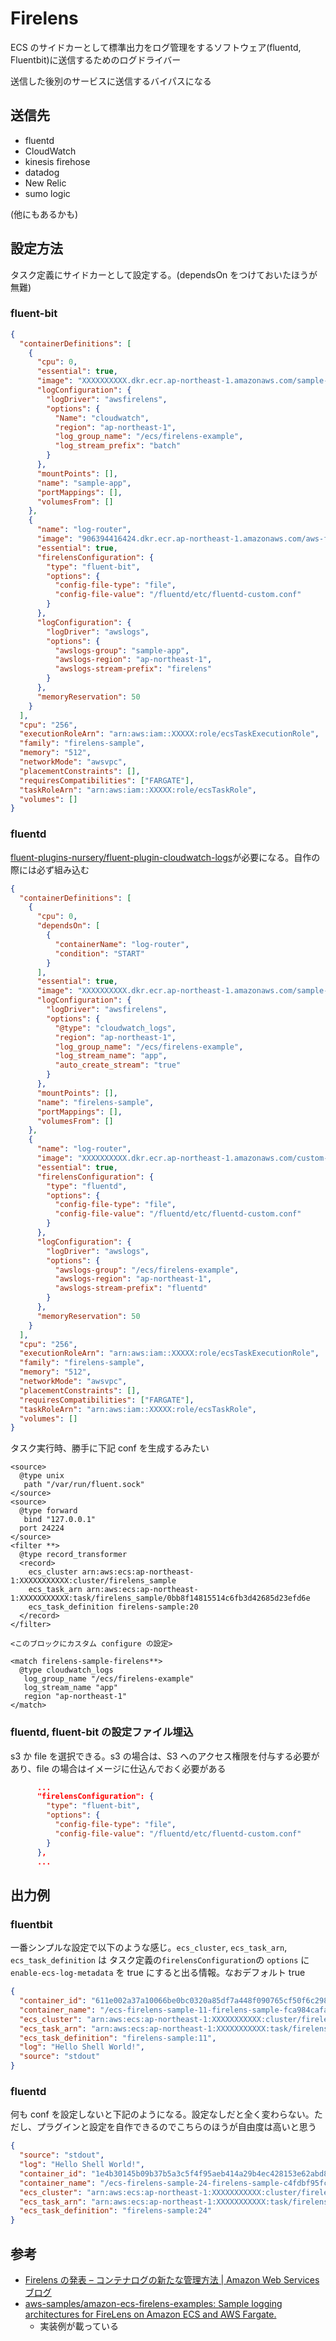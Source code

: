 # Firelens

ECS のサイドカーとして標準出力をログ管理をするソフトウェア(fluentd, Fluentbit)に送信するためのログドライバー

送信した後別のサービスに送信するバイパスになる

## 送信先

- fluentd
- CloudWatch
- kinesis firehose
- datadog
- New Relic
- sumo logic

(他にもあるかも)

## 設定方法

タスク定義にサイドカーとして設定する。(dependsOn をつけておいたほうが無難)

### fluent-bit

```json
{
  "containerDefinitions": [
    {
      "cpu": 0,
      "essential": true,
      "image": "XXXXXXXXXX.dkr.ecr.ap-northeast-1.amazonaws.com/sample-app:latest",
      "logConfiguration": {
        "logDriver": "awsfirelens",
        "options": {
          "Name": "cloudwatch",
          "region": "ap-northeast-1",
          "log_group_name": "/ecs/firelens-example",
          "log_stream_prefix": "batch"
        }
      },
      "mountPoints": [],
      "name": "sample-app",
      "portMappings": [],
      "volumesFrom": []
    },
    {
      "name": "log-router",
      "image": "906394416424.dkr.ecr.ap-northeast-1.amazonaws.com/aws-for-fluent-bit:latest",
      "essential": true,
      "firelensConfiguration": {
        "type": "fluent-bit",
        "options": {
          "config-file-type": "file",
          "config-file-value": "/fluentd/etc/fluentd-custom.conf"
        }
      },
      "logConfiguration": {
        "logDriver": "awslogs",
        "options": {
          "awslogs-group": "sample-app",
          "awslogs-region": "ap-northeast-1",
          "awslogs-stream-prefix": "firelens"
        }
      },
      "memoryReservation": 50
    }
  ],
  "cpu": "256",
  "executionRoleArn": "arn:aws:iam::XXXXX:role/ecsTaskExecutionRole",
  "family": "firelens-sample",
  "memory": "512",
  "networkMode": "awsvpc",
  "placementConstraints": [],
  "requiresCompatibilities": ["FARGATE"],
  "taskRoleArn": "arn:aws:iam::XXXXX:role/ecsTaskRole",
  "volumes": []
}
```

### fluentd

[fluent-plugins-nursery/fluent-plugin-cloudwatch-logs](https://github.com/fluent-plugins-nursery/fluent-plugin-cloudwatch-logs)が必要になる。自作の際には必ず組み込む

```json
{
  "containerDefinitions": [
    {
      "cpu": 0,
      "dependsOn": [
        {
          "containerName": "log-router",
          "condition": "START"
        }
      ],
      "essential": true,
      "image": "XXXXXXXXXX.dkr.ecr.ap-northeast-1.amazonaws.com/sample-app:latest",
      "logConfiguration": {
        "logDriver": "awsfirelens",
        "options": {
          "@type": "cloudwatch_logs",
          "region": "ap-northeast-1",
          "log_group_name": "/ecs/firelens-example",
          "log_stream_name": "app",
          "auto_create_stream": "true"
        }
      },
      "mountPoints": [],
      "name": "firelens-sample",
      "portMappings": [],
      "volumesFrom": []
    },
    {
      "name": "log-router",
      "image": "XXXXXXXXXX.dkr.ecr.ap-northeast-1.amazonaws.com/custom-fluentd-image:latest",
      "essential": true,
      "firelensConfiguration": {
        "type": "fluentd",
        "options": {
          "config-file-type": "file",
          "config-file-value": "/fluentd/etc/fluentd-custom.conf"
        }
      },
      "logConfiguration": {
        "logDriver": "awslogs",
        "options": {
          "awslogs-group": "/ecs/firelens-example",
          "awslogs-region": "ap-northeast-1",
          "awslogs-stream-prefix": "fluentd"
        }
      },
      "memoryReservation": 50
    }
  ],
  "cpu": "256",
  "executionRoleArn": "arn:aws:iam::XXXXX:role/ecsTaskExecutionRole",
  "family": "firelens-sample",
  "memory": "512",
  "networkMode": "awsvpc",
  "placementConstraints": [],
  "requiresCompatibilities": ["FARGATE"],
  "taskRoleArn": "arn:aws:iam::XXXXX:role/ecsTaskRole",
  "volumes": []
}
```

タスク実行時、勝手に下記 conf を生成するみたい

```text
<source>
  @type unix
   path "/var/run/fluent.sock"
</source>
<source>
  @type forward
   bind "127.0.0.1"
  port 24224
</source>
<filter **>
  @type record_transformer
  <record>
    ecs_cluster arn:aws:ecs:ap-northeast-1:XXXXXXXXXXX:cluster/firelens_sample
    ecs_task_arn arn:aws:ecs:ap-northeast-1:XXXXXXXXXXX:task/firelens_sample/0bb8f14815514c6fb3d42685d23efd6e
    ecs_task_definition firelens-sample:20
  </record>
</filter>

<このブロックにカスタム configure の設定>

<match firelens-sample-firelens**>
  @type cloudwatch_logs
   log_group_name "/ecs/firelens-example"
   log_stream_name "app"
   region "ap-northeast-1"
</match>
```

### fluentd, fluent-bit の設定ファイル埋込

s3 か file を選択できる。s3 の場合は、S3 へのアクセス権限を付与する必要があり、file の場合はイメージに仕込んでおく必要がある

```json
      ...
      "firelensConfiguration": {
        "type": "fluent-bit",
        "options": {
          "config-file-type": "file",
          "config-file-value": "/fluentd/etc/fluentd-custom.conf"
        }
      },
      ...
```

## 出力例

### fluentbit

一番シンプルな設定で以下のような感じ。`ecs_cluster`, `ecs_task_arn`, `ecs_task_definition` は タスク定義の`firelensConfiguration`の `options` に `enable-ecs-log-metadata` を true にすると出る情報。なおデフォルト true

```json
{
  "container_id": "611e002a37a10066be0bc0320a85df7a448f090765cf50f6c298fb3817919591",
  "container_name": "/ecs-firelens-sample-11-firelens-sample-fca984cafab0fcd04b00",
  "ecs_cluster": "arn:aws:ecs:ap-northeast-1:XXXXXXXXXXX:cluster/firelens_sample",
  "ecs_task_arn": "arn:aws:ecs:ap-northeast-1:XXXXXXXXXXX:task/firelens_sample/dd406780f4394eb887a3edc656680e9a",
  "ecs_task_definition": "firelens-sample:11",
  "log": "Hello Shell World!",
  "source": "stdout"
}
```

### fluentd

何も conf を設定しないと下記のようになる。設定なしだと全く変わらない。ただし、プラグインと設定を自作できるのでこちらのほうが自由度は高いと思う

```json
{
  "source": "stdout",
  "log": "Hello Shell World!",
  "container_id": "1e4b30145b09b37b5a3c5f4f95aeb414a29b4ec428153e62abd8a9be2d0f07a6",
  "container_name": "/ecs-firelens-sample-24-firelens-sample-c4fdbf95fcf9fcb31b00",
  "ecs_cluster": "arn:aws:ecs:ap-northeast-1:XXXXXXXXXXX:cluster/firelens_sample",
  "ecs_task_arn": "arn:aws:ecs:ap-northeast-1:XXXXXXXXXXX:task/firelens_sample/c6eceb11b2da47bc98a63bfdbbadec66",
  "ecs_task_definition": "firelens-sample:24"
}
```

## 参考

- [Firelens の発表 – コンテナログの新たな管理方法 | Amazon Web Services ブログ](https://aws.amazon.com/jp/blogs/news/announcing-firelens-a-new-way-to-manage-container-logs/)
- [aws-samples/amazon-ecs-firelens-examples: Sample logging architectures for FireLens on Amazon ECS and AWS Fargate.](https://github.com/aws-samples/amazon-ecs-firelens-examples)
  - 実装例が載っている
